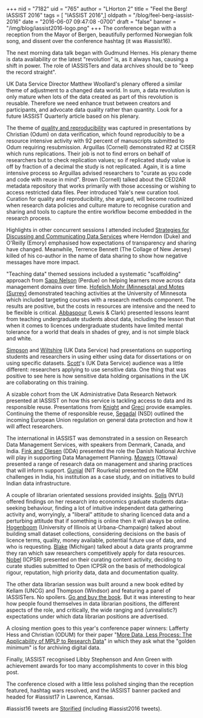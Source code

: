 +++
nid = "7182"
uid = "765"
author = "LHorton 2"
title = "Feel the Berg! IASSIST 2016"
tags = [ "IASSIST 2016",]
oldpath = "/blog/feel-berg-iassist-2016"
date = "2016-06-07 09:47:08 -0700"
draft = "false"
banner = "/img/blog/iassist2016-logo.png"
+++
The conference began with a reception from the Mayor of Bergen,
beautifully performed Norwegian folk song, and dissent over the
conference hashtag (it was #iassist16).

The next morning data talk began with Gudmund Hernes. His plenary theme
is data availability or the latest "revolution" is, as it always has,
causing a shift in power. The role of IASSISTers and data archives
should be to "keep the record straight".

UK Data Service Director Matthew Woollard's plenary offered a similar
theme of adjustment to a changed data world. In sum, a data revolution
is only mature when lots of the data created as part of this revolution
is reusable. Therefore we need enhance trust between creators and
participants, and advocate data quality rather than quantity. Look for a
future IASSIST Quarterly article based on his plenary.

The theme of [quality and
reproducibility](https://www.openconf.org/IASSIST16/modules/request.php?module=oc_program&action=summary.php&id=128)
was captured in presentations by Christian (Odum) on data verification,
which found reproducibly to be a resource intensive activity with 92
percent of manuscripts submitted to Odum requiring resubmission.
Arguillas (Cornell) demonstrated R2 at CISER which runs replications.
Their job is not to find errors on behalf of researchers but to check
replication values; so if replicated study value is off by fraction of a
decimal the study is not replicated. Again, it is a time intensive
process so Arguillas advised researchers to "curate as you code and code
with reuse in mind". Brown (Cornell) talked about the CED2AR metadata
repository that works primarily with those accessing or wishing to
access restricted data files. Peer introduced Yale's new curation tool.
Curation for quality and reproducibility, she argued, will become
routinized when research data policies and culture mature to recognise
curation and sharing and tools to capture the entire workflow become
embedded in the research process.

Highlights in other concurrent sessions I attended included [Strategies
for Discussing and Communicating Data
Services](https://www.openconf.org/IASSIST16/modules/request.php?module=oc_program&action=summary.php&id=70)
where Herndon (Duke) and O'Reilly (Emory) emphasised how expectations of
transparency and sharing have changed. Meanwhile, Terrence Bennett (The
Collage of New Jersey) killed of his co-author in the name of data
sharing to show how negative messages have more impact.

"Teaching data" themed sessions included a systematic "scaffolding"
approach from [Sapp
Nelson](https://www.openconf.org/IASSIST16/modules/request.php?module=oc_program&action=summary.php&id=33)
(Perdue) on helping learners move across data management domains over
time. [Hofelich Mohr (Minnesota) and Motes
(Surrey)](https://www.openconf.org/IASSIST16/modules/request.php?module=oc_program&action=summary.php&id=65)
demonstrated teaching activities at the University of Minnesota which
included targeting courses with a research methods component. The
results are positive, but the costs in resources are intensive and the
need to be flexible is critical.
[Abbaspour](https://www.openconf.org/IASSIST16/modules/request.php?module=oc_program&action=summary.php&id=143)
(Lewis & Clark) presented lessons learnt from teaching undergraduate
students about data, including the lesson that when it comes to licences
undergraduate students have limited mental tolerance for a world that
deals in shades of grey, and is not simple black and white.

[Simpson](https://www.openconf.org/IASSIST16/modules/request.php?module=oc_program&action=summary.php&id=29)
and
[Wiltshire](https://www.openconf.org/IASSIST16/modules/request.php?module=oc_program&action=summary.php&id=46)
(UK Data Service) had presentations on supporting students and
researchers in using either using data for dissertations or on using
specific datasets.
[Scott](https://www.openconf.org/IASSIST16/modules/request.php?module=oc_program&action=summary.php&id=41)'s
(UK Data Service) audience was a little different: researchers applying
to use sensitive data. One thing that was positive to see here is how
sensitive data holding organisations in the UK are collaborating on this
training.

A sizable cohort from the UK Administrative Data Research Network
presented at IASSIST on how this service is tackling access to data and
its responsible reuse. Presentations from
[Knight](https://www.openconf.org/IASSIST16/modules/request.php?module=oc_program&action=summary.php&id=43)
and
[Greci](https://www.openconf.org/IASSIST16/modules/request.php?module=oc_program&action=summary.php&id=105)
provide examples. Continuing the theme of responsible reuse,
[Segadal](https://www.openconf.org/IASSIST16/modules/request.php?module=oc_program&action=summary.php&id=152)
(NSD) outlined the incoming European Union regulation on general data
protection and how it will affect researchers.

The international in IASSIST was demonstrated in a session on Research
Data Management Services, with speakers from Denmark, Canada, and India.
[Fink and
Olesen](https://www.openconf.org/IASSIST16/modules/request.php?module=oc_program&action=summary.php&id=59)
(DDA) presented the role the Danish National Archive will play in
supporting Data Management Planning.
[Mowers](https://www.openconf.org/IASSIST16/modules/request.php?module=oc_program&action=summary.php&id=156)
(Ottawa) presented a range of research data on management and sharing
practices that will inform support.
[Gunjal](https://www.openconf.org/IASSIST16/modules/request.php?module=oc_program&action=summary.php&id=159)
(NIT Rourkela) presented on the RDM challenges in India, his institution
as a case study, and on initiatives to build Indian data infrastructure.

A couple of librarian orientated sessions provided insights.
[Solis](https://www.openconf.org/IASSIST16/modules/request.php?module=oc_program&action=summary.php&id=28)
(NYU) offered findings on her research into economics graduate students
data-seeking behaviour, finding a lot of intuitive independent data
gathering activity and, worryingly, a "liberal" attitude to sharing
licenced data and a perturbing attitude that if something is online then
it will always be online.
[Hogenboom](https://www.openconf.org/IASSIST16/modules/request.php?module=oc_program&action=summary.php&id=109)
(University of Illinois at Urbana-Champaign) talked about building small
dataset collections, considering decisions on the basis of licence
terms, quality, money available, potential future use of data, and who
is requesting.
[Blake](https://www.openconf.org/IASSIST16/modules/request.php?module=oc_program&action=summary.php&id=126)
(Michigan) talked about a data grants programme they ran which saw
researchers competitively apply for data resources.
[Nobel](https://www.openconf.org/IASSIST16/modules/request.php?module=oc_program&action=summary.php&id=115)
(ICPSR) presented on their curating content activity, deciding to curate
studies submitted to Open ICPSR on the basis of methodological rigour,
reputation, high priority data, data and documentation quality.

The other data librarian session was built around a new book edited by
Kellam (UNCG) and Thompson (Windsor) and featuring a panel of
IASSISTers. No spoilers. [Go and buy the
book](http://www.alastore.ala.org/detail.aspx?ID=11774). But it was
interesting to hear how people found themselves in data librarian
positions, the different aspects of the role, and critically, the wide
ranging and (unrealistic?) expectations under which data librarian
positions are advertised.

A closing mention goes to this year's conference paper winners: Lafferty
Hess and Christian (ODUM) for their paper "[More Data, Less Process:
The Applicability of MPLP to Research
Data](https://www.openconf.org/IASSIST16/modules/request.php?module=oc_program&action=summary.php&id=125)"
in which they ask what the "golden minimum" is for archiving digital
data.

Finally, IASSIST recognised Libby Stephenson and Ann Green with
achievement awards for too many accomplishments to cover in this blog
post.

The conference closed with a little less polished singing than the
reception featured, hashtag wars resolved, and the IASSIST banner packed
and headed for #iassist17 in Lawrence, Kansas.

#iassist16 tweets are
[Storified](https://storify.com/iassistdata/iassist-2016) (including
#iassist2016 tweets).
